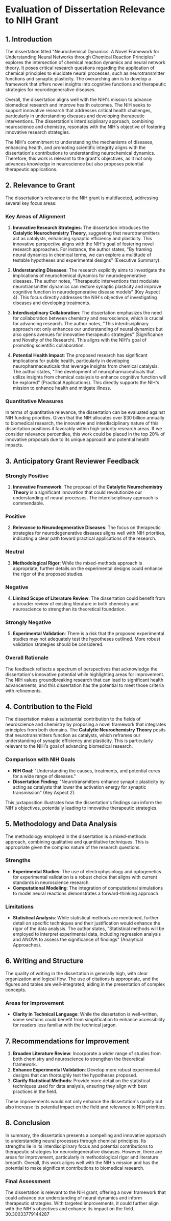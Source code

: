 # Evaluation of Dissertation Relevance to NIH Grant

## 1. Introduction
The dissertation titled "Neurochemical Dynamics: A Novel Framework for Understanding Neural Networks through Chemical Reaction Principles" explores the intersection of chemical reaction dynamics and neural network theory. It poses critical research questions regarding the application of chemical principles to elucidate neural processes, such as neurotransmitter functions and synaptic plasticity. The overarching aim is to develop a framework that offers novel insights into cognitive functions and therapeutic strategies for neurodegenerative diseases.

Overall, the dissertation aligns well with the NIH's mission to advance biomedical research and improve health outcomes. The NIH seeks to support innovative research that addresses critical health challenges, particularly in understanding diseases and developing therapeutic interventions. The dissertation's interdisciplinary approach, combining neuroscience and chemistry, resonates with the NIH's objective of fostering innovative research strategies. 

The NIH's commitment to understanding the mechanisms of diseases, enhancing health, and promoting scientific integrity aligns with the dissertation's contributions to understanding neurochemical dynamics. Therefore, this work is relevant to the grant's objectives, as it not only advances knowledge in neuroscience but also proposes potential therapeutic applications.

## 2. Relevance to Grant
The dissertation's relevance to the NIH grant is multifaceted, addressing several key focus areas:

### Key Areas of Alignment
1. **Innovative Research Strategies**: The dissertation introduces the **Catalytic Neurochemistry Theory**, suggesting that neurotransmitters act as catalysts, enhancing synaptic efficiency and plasticity. This innovative perspective aligns with the NIH's goal of fostering novel research approaches. For instance, the author states, "By framing neural dynamics in chemical terms, we can explore a multitude of testable hypotheses and experimental designs" (Executive Summary).

2. **Understanding Diseases**: The research explicitly aims to investigate the implications of neurochemical dynamics for neurodegenerative diseases. The author notes, "Therapeutic interventions that modulate neurotransmitter dynamics can restore synaptic plasticity and improve cognitive function in neurodegenerative disease models" (Key Aspect 4). This focus directly addresses the NIH's objective of investigating diseases and developing treatments.

3. **Interdisciplinary Collaboration**: The dissertation emphasizes the need for collaboration between chemistry and neuroscience, which is crucial for advancing research. The author notes, "This interdisciplinary approach not only enhances our understanding of neural dynamics but also opens avenues for innovative therapeutic strategies" (Significance and Novelty of the Research). This aligns with the NIH's goal of promoting scientific collaboration.

4. **Potential Health Impact**: The proposed research has significant implications for public health, particularly in developing neuropharmaceuticals that leverage insights from chemical catalysis. The author states, "The development of neuropharmaceuticals that utilize insights from chemical catalysis to enhance cognitive function will be explored" (Practical Applications). This directly supports the NIH's mission to enhance health and mitigate illness.

### Quantitative Measures
In terms of quantitative relevance, the dissertation can be evaluated against NIH funding priorities. Given that the NIH allocates over $30 billion annually to biomedical research, the innovative and interdisciplinary nature of this dissertation positions it favorably within high-priority research areas. If we consider relevance percentiles, this work could be placed in the top 20% of innovative proposals due to its unique approach and potential health impacts.

## 3. Anticipatory Grant Reviewer Feedback
### Strongly Positive
1. **Innovative Framework**: The proposal of the **Catalytic Neurochemistry Theory** is a significant innovation that could revolutionize our understanding of neural processes. The interdisciplinary approach is commendable.

### Positive
2. **Relevance to Neurodegenerative Diseases**: The focus on therapeutic strategies for neurodegenerative diseases aligns well with NIH priorities, indicating a clear path toward practical applications of the research.

### Neutral
3. **Methodological Rigor**: While the mixed-methods approach is appropriate, further details on the experimental designs could enhance the rigor of the proposed studies. 

### Negative
4. **Limited Scope of Literature Review**: The dissertation could benefit from a broader review of existing literature in both chemistry and neuroscience to strengthen its theoretical foundation. 

### Strongly Negative
5. **Experimental Validation**: There is a risk that the proposed experimental studies may not adequately test the hypotheses outlined. More robust validation strategies should be considered.

### Overall Rationale
The feedback reflects a spectrum of perspectives that acknowledge the dissertation's innovative potential while highlighting areas for improvement. The NIH values groundbreaking research that can lead to significant health advancements, and this dissertation has the potential to meet those criteria with refinements.

## 4. Contribution to the Field
The dissertation makes a substantial contribution to the fields of neuroscience and chemistry by proposing a novel framework that integrates principles from both domains. The **Catalytic Neurochemistry Theory** posits that neurotransmitters function as catalysts, which reframes our understanding of synaptic efficiency and plasticity. This is particularly relevant to the NIH's goal of advancing biomedical research.

### Comparison with NIH Goals
- **NIH Goal**: "Understanding the causes, treatments, and potential cures for a wide range of diseases."
- **Dissertation Finding**: "Neurotransmitters enhance synaptic plasticity by acting as catalysts that lower the activation energy for synaptic transmission" (Key Aspect 2). 

This juxtaposition illustrates how the dissertation's findings can inform the NIH's objectives, potentially leading to innovative therapeutic strategies.

## 5. Methodology and Data Analysis
The methodology employed in the dissertation is a mixed-methods approach, combining qualitative and quantitative techniques. This is appropriate given the complex nature of the research questions. 

### Strengths
- **Experimental Studies**: The use of electrophysiology and optogenetics for experimental validation is a robust choice that aligns with current standards in neuroscience research.
- **Computational Modeling**: The integration of computational simulations to model neural reactions demonstrates a forward-thinking approach.

### Limitations
- **Statistical Analysis**: While statistical methods are mentioned, further detail on specific techniques and their justification would enhance the rigor of the data analysis. The author states, "Statistical methods will be employed to interpret experimental data, including regression analysis and ANOVA to assess the significance of findings" (Analytical Approaches).

## 6. Writing and Structure
The quality of writing in the dissertation is generally high, with clear organization and logical flow. The use of citations is appropriate, and the figures and tables are well-integrated, aiding in the presentation of complex concepts. 

### Areas for Improvement
- **Clarity in Technical Language**: While the dissertation is well-written, some sections could benefit from simplification to enhance accessibility for readers less familiar with the technical jargon.

## 7. Recommendations for Improvement
1. **Broaden Literature Review**: Incorporate a wider range of studies from both chemistry and neuroscience to strengthen the theoretical framework.
2. **Enhance Experimental Validation**: Develop more robust experimental designs that can thoroughly test the hypotheses proposed.
3. **Clarify Statistical Methods**: Provide more detail on the statistical techniques used for data analysis, ensuring they align with best practices in the field.

These improvements would not only enhance the dissertation's quality but also increase its potential impact on the field and relevance to NIH priorities.

## 8. Conclusion
In summary, the dissertation presents a compelling and innovative approach to understanding neural processes through chemical principles. Its strengths lie in its interdisciplinary focus and potential contributions to therapeutic strategies for neurodegenerative diseases. However, there are areas for improvement, particularly in methodological rigor and literature breadth. Overall, this work aligns well with the NIH's mission and has the potential to make significant contributions to biomedical research. 

### Final Assessment
The dissertation is relevant to the NIH grant, offering a novel framework that could advance our understanding of neural dynamics and inform therapeutic strategies. With targeted improvements, it could further align with the NIH's objectives and enhance its impact on the field. 30.30033779144287